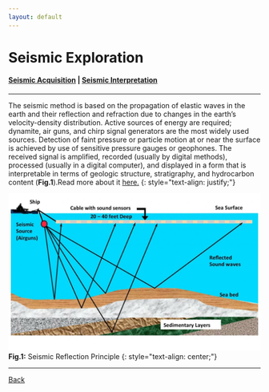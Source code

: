 ```yaml
---
layout: default
---
```


# Seismic Exploration
#### [Seismic Acquisition](./seismicsurvey.html)		|		[Seismic Interpretation](./seismicinterpretation.html)
* * *
The seismic method is based on the propagation of elastic waves in the earth and their reflection and refraction due to changes in the earth’s velocity-density distribution. Active sources of energy are required; dynamite, air guns, and chirp signal generators are the most widely used sources. 
Detection of faint pressure or particle motion at or near the surface is achieved by use of sensitive pressure gauges or geophones. The received signal is amplified, recorded (usually by digital methods), processed (usually in a digital computer),
and displayed in a form that is interpretable in terms of geologic structure, stratigraphy, and hydrocarbon content (**Fig.1**).Read more about it [here.](https://en.wikipedia.org/wiki/Reflection_seismology)
{: style="text-align: justify;"}

![Seismic_reflection](../assets/img/seismic.jpg)
**Fig.1:** Seismic Reflection Principle
{: style="text-align: center;"}

* * *

[Back](../)